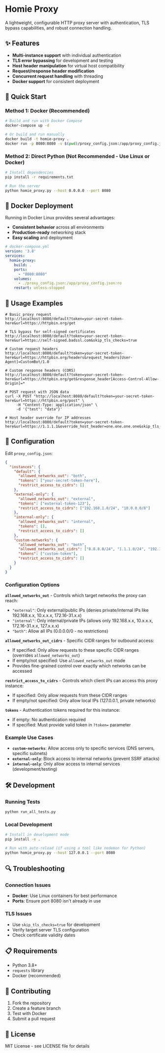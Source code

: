 # Homie Proxy

A lightweight, configurable HTTP proxy server with authentication, TLS bypass capabilities, and robust connection handling.

## ✨ Features

- **Multi-instance support** with individual authentication
- **TLS error bypassing** for development and testing
- **Host header manipulation** for virtual host compatibility  
- **Request/response header modification**
- **Concurrent request handling** with threading
- **Docker support** for consistent deployment

## 🚀 Quick Start

### Method 1: Docker (Recommended)

```bash
# Build and run with Docker Compose
docker-compose up -d

# Or build and run manually
docker build -t homie-proxy .
docker run -p 8080:8080 -v $(pwd)/proxy_config.json:/app/proxy_config.json:ro homie-proxy
```

### Method 2: Direct Python (Not Recommended - Use Linux or Docker)

```bash
# Install dependencies
pip install -r requirements.txt

# Run the server
python homie_proxy.py --host 0.0.0.0 --port 8080
```

## 🐳 Docker Deployment

Running in Docker Linux provides several advantages:

- **Consistent behavior** across all environments
- **Production-ready** networking stack
- **Easy scaling** and deployment

```yaml
# docker-compose.yml
version: '3.8'
services:
  homie-proxy:
    build: .
    ports:
      - "8080:8080"
    volumes:
      - ./proxy_config.json:/app/proxy_config.json:ro
    restart: unless-stopped
```

## 📖 Usage Examples

```
# Basic proxy request
http://localhost:8080/default?token=your-secret-token-here&url=https://httpbin.org/get

# TLS bypass for self-signed certificates
http://localhost:8080/default?token=your-secret-token-here&url=https://self-signed.badssl.com&skip_tls_checks=true

# Custom request headers
http://localhost:8080/default?token=your-secret-token-here&url=https://httpbin.org/headers&request_headers[User-Agent]=CustomBot/1.0

# Custom response headers (CORS)
http://localhost:8080/default?token=your-secret-token-here&url=https://httpbin.org/get&response_header[Access-Control-Allow-Origin]=*

# POST request with JSON data
curl -X POST "http://localhost:8080/default?token=your-secret-token-here&url=https://httpbin.org/post" \
     -H "Content-Type: application/json" \
     -d '{"test": "data"}'

# Host header override for IP addresses
http://localhost:8080/default?token=your-secret-token-here&url=https://1.1.1.1&override_host_header=one.one.one.one&skip_tls_checks=true
```

## 📁 Configuration

Edit `proxy_config.json`:

```json
{
  "instances": {
    "default": {
      "allowed_networks_out": "both",
      "tokens": ["your-secret-token-here"],
      "restrict_access_to_cidrs": []
    },
    "external-only": {
      "allowed_networks_out": "external",
      "tokens": ["external-token-123"],
      "restrict_access_to_cidrs": ["192.168.1.0/24", "10.0.0.0/8"]
    },
    "internal-only": {
      "allowed_networks_out": "internal", 
      "tokens": [],
      "restrict_access_to_cidrs": []
    },
    "custom-networks": {
      "allowed_networks_out": "both",
      "allowed_networks_out_cidrs": ["8.8.8.0/24", "1.1.1.0/24", "192.168.0.0/16"],
      "tokens": ["custom-token"],
      "restrict_access_to_cidrs": []
    }
  }
}
```

### Configuration Options

**`allowed_networks_out`** - Controls which target networks the proxy can reach:
- `"external"`: Only external/public IPs (denies private/internal IPs like 192.168.x.x, 10.x.x.x, 172.16-31.x.x)
- `"internal"`: Only internal/private IPs (allows only 192.168.x.x, 10.x.x.x, 172.16-31.x.x, 127.x.x.x)  
- `"both"`: Allow all IPs (0.0.0.0/0 - no restrictions)

**`allowed_networks_out_cidrs`** - Specific CIDR ranges for outbound access:
- If specified: Only allow requests to these specific CIDR ranges (overrides `allowed_networks_out`)
- If empty/not specified: Use `allowed_networks_out` mode
- Provides fine-grained control over exactly which networks can be accessed

**`restrict_access_to_cidrs`** - Controls which client IPs can access this proxy instance:
- If specified: Only allow requests from these CIDR ranges
- If empty/not specified: Only allow local IPs (127.0.0.1, private networks)

**`tokens`** - Authentication tokens required for this instance:
- If empty: No authentication required
- If specified: Must provide valid token in `?token=` parameter

### Example Use Cases

- **`custom-networks`**: Allow access only to specific services (DNS servers, specific subnets)
- **`external-only`**: Block access to internal networks (prevent SSRF attacks)
- **`internal-only`**: Only allow access to internal services (development/testing)

## 🛠 Development

### Running Tests
```bash
python run_all_tests.py
```

### Local Development
```bash
# Install in development mode
pip install -e .

# Run with auto-reload (if using a tool like nodemon for Python)
python homie_proxy.py --host 127.0.0.1 --port 8080
```

## 🔍 Troubleshooting

### Connection Issues
- **Docker**: Use Linux containers for best performance
- **Ports**: Ensure port 8080 isn't already in use

### TLS Issues  
- Use `skip_tls_checks=true` for development
- Verify target server TLS configuration
- Check certificate validity dates

## 📋 Requirements

- Python 3.8+
- `requests` library
- Docker (recommended)

## 🤝 Contributing

1. Fork the repository
2. Create a feature branch
3. Test with Docker
4. Submit a pull request

## 📄 License

MIT License - see LICENSE file for details